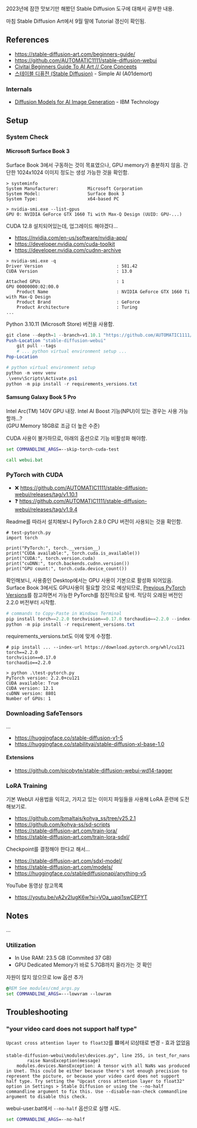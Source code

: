 
2023년에 잠깐 맛보기만 해봤던 Stable Diffusion 도구에 대해서 공부한 내용.

마침 Stable Diffusion Art에서 9월 말에 Tutorial 갱신이 확인됨.

## References

- https://stable-diffusion-art.com/beginners-guide/
- https://github.com/AUTOMATIC1111/stable-diffusion-webui
- [Civitai Beginners Guide To AI Art // Core Concepts](https://youtu.be/IIy3YwsXtTE)
- [스테이블 디퓨전 (Stable Diffusion)](https://youtube.com/playlist?list=PLKuQxQX8EZn1QDf04CEoNEvaWOqnjeY0e) - Simple AI (A01demort) 

### Internals

- [Diffusion Models for AI Image Generation](https://youtu.be/x2GRE-RzmD8) - IBM Technology

## Setup

### System Check

#### Microsoft Surface Book 3

Surface Book 3에서 구동하는 것이 목표였으나, GPU memory가 충분하지 않음. 간단한 1024x1024 이미지 정도는 생성 가능한 것을 확인함.

```console
> systeminfo
System Manufacturer:           Microsoft Corporation
System Model:                  Surface Book 3
System Type:                   x64-based PC
```

```console
> nvidia-smi.exe --list-gpus
GPU 0: NVIDIA GeForce GTX 1660 Ti with Max-Q Design (UUID: GPU-...)
```

CUDA 12.8 설치되어있는데, 업그레이드 해야겠다...

- https://nvidia.com/en-us/software/nvidia-app/
- https://developer.nvidia.com/cuda-toolkit
- https://developer.nvidia.com/cudnn-archive

```console
> nvidia-smi.exe -q
Driver Version                            : 581.42
CUDA Version                              : 13.0

Attached GPUs                             : 1
GPU 00000000:02:00.0
    Product Name                          : NVIDIA GeForce GTX 1660 Ti with Max-Q Design
    Product Brand                         : GeForce
    Product Architecture                  : Turing
...
```

Python 3.10.11 (Microsoft Store) 버전을 사용함.

```powershell
git clone --depth=1 --branch=v1.10.1 "https://github.com/AUTOMATIC1111/stable-diffusion-webui"
Push-Location "stable-diffusion-webui"
    git pull --tags
    # ... python virtual environment setup ...
Pop-Location
```

```powershell
# python virtual environment setup
python -m venv venv
.\venv\Scripts\Activate.ps1
python -m pip install -r requirements_versions.txt
```

#### Samsung Galaxy Book 5 Pro

Intel Arc(TM) 140V GPU 내장. Intel AI Boost 기능(NPU)이 있는 경우는 사용 가능할까...?  
(GPU Memory 18GB로 조금 더 높은 수준)

CUDA 사용이 불가하므로, 아래의 옵션으로 기능 비활성화 해야함.

```bat
set COMMANDLINE_ARGS=--skip-torch-cuda-test

call webui.bat
```

### PyTorch with CUDA

- ❌ https://github.com/AUTOMATIC1111/stable-diffusion-webui/releases/tag/v1.10.1
- ❓ https://github.com/AUTOMATIC1111/stable-diffusion-webui/releases/tag/v1.9.4

Readme를 따라서 설치해보니 PyTorch 2.8.0 CPU 버전이 사용되는 것을 확인함.

```python3
# test-pytorch.py
import torch

print("PyTorch:", torch.__version__)
print("CUDA available:", torch.cuda.is_available())
print("CUDA:", torch.version.cuda)
print("cuDNN:", torch.backends.cudnn.version())
print("GPU count:", torch.cuda.device_count())
```

확인해보니, 사용중인 Desktop에서는 GPU 사용이 기본으로 활성화 되어있음. Surface Book 3에서도 GPU사용이 필요할 것으로 예상되므로, [Previous PyTorch Versions](https://pytorch.org/get-started/previous-versions/)를 참고하면서 가능한 PyTorch를 점진적으로 탐색.
적당히 오래된 버전인 2.2.0 버전부터 시작함.

```powershell
# commands to Copy-Paste in Windows Terminal
pip install torch==2.2.0 torchvision==0.17.0 torchaudio==2.2.0 --index-url "https://download.pytorch.org/whl/cu121"
python -m pip install -r requirement_versions.txt
```

requirements_versions.txt도 이에 맞게 수정함.
```
# pip install ... --index-url https://download.pytorch.org/whl/cu121
torch==2.2.0
torchvision==0.17.0
torchaudio==2.2.0
```

```console
> python .\test-pytorch.py                                                    
PyTorch version: 2.2.0+cu121
CUDA available: True
CUDA version: 12.1
cuDNN version: 8801
Number of GPUs: 1
```

### Downloading SafeTensors

...

- https://huggingface.co/stable-diffusion-v1-5
- https://huggingface.co/stabilityai/stable-diffusion-xl-base-1.0

#### Extensions

- https://github.com/picobyte/stable-diffusion-webui-wd14-tagger

### LoRA Training

기본 WebUI 사용법을 익히고, 가지고 있는 이미지 파일들을 사용해 LoRA 훈련에 도전해보기로.

- https://github.com/bmaltais/kohya_ss/tree/v25.2.1
- https://github.com/kohya-ss/sd-scripts
- https://stable-diffusion-art.com/train-lora/
- https://stable-diffusion-art.com/train-lora-sdxl/

Checkpoint를 결정해야 한다고 해서...

- https://stable-diffusion-art.com/sdxl-model/
- https://stable-diffusion-art.com/models/
- https://huggingface.co/stablediffusionapi/anything-v5

YouTube 동영상 참고목록

- https://youtu.be/vA2v2IugK6w?si=VOa_uaqi1swCEPYT

## Notes

...

### Utilization

- In Use RAM: 23.5 GB (Commited 37 GB)
- GPU Dedicated Memory가 바로 5.7GB까지 올라가는 것 확인

자원이 많지 않으므로 low 옵션 추가

```bat
@REM See modules/cmd_args.py
set COMMANDLINE_ARGS=---lowvram --lowram
```

## Troubleshooting

### "your video card does not support half type"

`Upcast cross attention layer to float32`를 🟪에서 ☑️상태로 변경 - 효과 없었음

```log
stable-diffusion-webui\modules\devices.py", line 255, in test_for_nans
        raise NansException(message)
    modules.devices.NansException: A tensor with all NaNs was produced in Unet. This could be either because there's not enough precision to represent the picture, or because your video card does not support half type. Try setting the "Upcast cross attention layer to float32" option in Settings > Stable Diffusion or using the --no-half commandline argument to fix this. Use --disable-nan-check commandline argument to disable this check.
```

webui-user.bat에서 `--no-half` 옵션으로 실행 시도.

```bat
set COMMANDLINE_ARGS=--no-half
```
